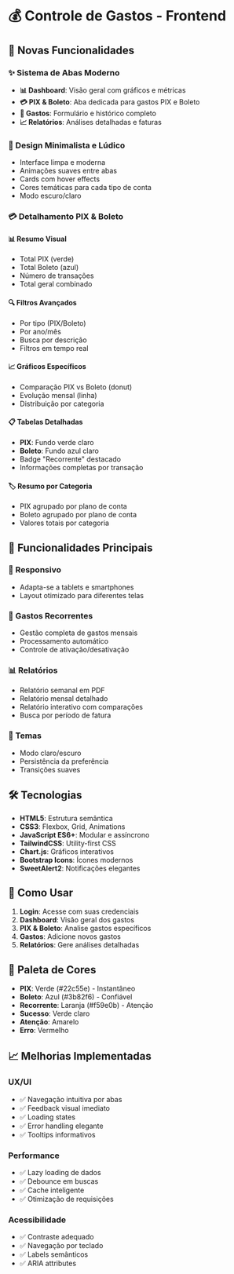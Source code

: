 # 💰 Controle de Gastos - Frontend

## 🚀 Novas Funcionalidades

### ✨ Sistema de Abas Moderno
- **📊 Dashboard**: Visão geral com gráficos e métricas
- **💳 PIX & Boleto**: Aba dedicada para gastos PIX e Boleto
- **📝 Gastos**: Formulário e histórico completo
- **📈 Relatórios**: Análises detalhadas e faturas

### 🎨 Design Minimalista e Lúdico
- Interface limpa e moderna
- Animações suaves entre abas
- Cards com hover effects
- Cores temáticas para cada tipo de conta
- Modo escuro/claro

### 💳 Detalhamento PIX & Boleto

#### 📊 Resumo Visual
- Total PIX (verde) 
- Total Boleto (azul)
- Número de transações
- Total geral combinado

#### 🔍 Filtros Avançados
- Por tipo (PIX/Boleto)
- Por ano/mês
- Busca por descrição
- Filtros em tempo real

#### 📈 Gráficos Específicos
- Comparação PIX vs Boleto (donut)
- Evolução mensal (linha)
- Distribuição por categoria

#### 📋 Tabelas Detalhadas
- **PIX**: Fundo verde claro
- **Boleto**: Fundo azul claro
- Badge "Recorrente" destacado
- Informações completas por transação

#### 🏷️ Resumo por Categoria
- PIX agrupado por plano de conta
- Boleto agrupado por plano de conta
- Valores totais por categoria

## 🎯 Funcionalidades Principais

### 📱 Responsivo
- Adapta-se a tablets e smartphones
- Layout otimizado para diferentes telas

### 🔄 Gastos Recorrentes
- Gestão completa de gastos mensais
- Processamento automático
- Controle de ativação/desativação

### 📊 Relatórios
- Relatório semanal em PDF
- Relatório mensal detalhado
- Relatório interativo com comparações
- Busca por período de fatura

### 🎨 Temas
- Modo claro/escuro
- Persistência da preferência
- Transições suaves

## 🛠️ Tecnologias

- **HTML5**: Estrutura semântica
- **CSS3**: Flexbox, Grid, Animations
- **JavaScript ES6+**: Modular e assíncrono
- **TailwindCSS**: Utility-first CSS
- **Chart.js**: Gráficos interativos
- **Bootstrap Icons**: Ícones modernos
- **SweetAlert2**: Notificações elegantes

## 📱 Como Usar

1. **Login**: Acesse com suas credenciais
2. **Dashboard**: Visão geral dos gastos
3. **PIX & Boleto**: Analise gastos específicos
4. **Gastos**: Adicione novos gastos
5. **Relatórios**: Gere análises detalhadas

## 🎨 Paleta de Cores

- **PIX**: Verde (#22c55e) - Instantâneo
- **Boleto**: Azul (#3b82f6) - Confiável  
- **Recorrente**: Laranja (#f59e0b) - Atenção
- **Sucesso**: Verde claro
- **Atenção**: Amarelo
- **Erro**: Vermelho

## 📈 Melhorias Implementadas

### UX/UI
- ✅ Navegação intuitiva por abas
- ✅ Feedback visual imediato
- ✅ Loading states
- ✅ Error handling elegante
- ✅ Tooltips informativos

### Performance
- ✅ Lazy loading de dados
- ✅ Debounce em buscas
- ✅ Cache inteligente
- ✅ Otimização de requisições

### Acessibilidade
- ✅ Contraste adequado
- ✅ Navegação por teclado
- ✅ Labels semânticos
- ✅ ARIA attributes
